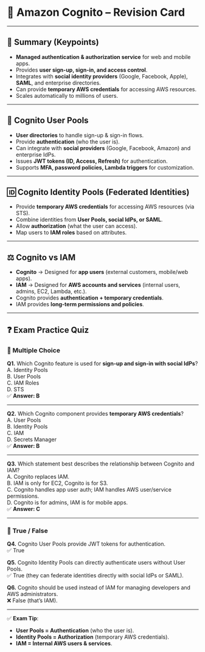 # 🔑 Amazon Cognito – Revision Card

---

## 📝 Summary (Keypoints)
- **Managed authentication & authorization service** for web and mobile apps.
- Provides **user sign-up, sign-in, and access control**.
- Integrates with **social identity providers** (Google, Facebook, Apple), **SAML**, and enterprise directories.
- Can provide **temporary AWS credentials** for accessing AWS resources.
- Scales automatically to millions of users.

---

## 👥 Cognito User Pools
- **User directories** to handle sign-up & sign-in flows.
- Provide **authentication** (who the user is).
- Can integrate with **social providers** (Google, Facebook, Amazon) and enterprise IdPs.
- Issues **JWT tokens (ID, Access, Refresh)** for authentication.
- Supports **MFA, password policies, Lambda triggers** for customization.

---

## 🆔 Cognito Identity Pools (Federated Identities)
- Provide **temporary AWS credentials** for accessing AWS resources (via STS).
- Combine identities from **User Pools, social IdPs, or SAML**.
- Allow **authorization** (what the user can access).
- Map users to **IAM roles** based on attributes.

---

## ⚖️ Cognito vs IAM
- **Cognito** → Designed for **app users** (external customers, mobile/web apps).
- **IAM** → Designed for **AWS accounts and services** (internal users, admins, EC2, Lambda, etc.).
- Cognito provides **authentication + temporary credentials**.
- IAM provides **long-term permissions and policies**.

---

## ❓ Exam Practice Quiz

### 🔹 Multiple Choice
**Q1.** Which Cognito feature is used for **sign-up and sign-in with social IdPs**?  
A. Identity Pools  
B. User Pools  
C. IAM Roles  
D. STS  
✅ **Answer: B**

---

**Q2.** Which Cognito component provides **temporary AWS credentials**?  
A. User Pools  
B. Identity Pools  
C. IAM  
D. Secrets Manager  
✅ **Answer: B**

---

**Q3.** Which statement best describes the relationship between Cognito and IAM?  
A. Cognito replaces IAM.  
B. IAM is only for EC2, Cognito is for S3.  
C. Cognito handles app user auth; IAM handles AWS user/service permissions.  
D. Cognito is for admins, IAM is for mobile apps.  
✅ **Answer: C**

---

### 🔹 True / False
**Q4.** Cognito User Pools provide JWT tokens for authentication.  
✅ True

**Q5.** Cognito Identity Pools can directly authenticate users without User Pools.  
✅ True (they can federate identities directly with social IdPs or SAML).

**Q6.** Cognito should be used instead of IAM for managing developers and AWS administrators.  
❌ False (that’s IAM).

---

✅ **Exam Tip**:
- **User Pools = Authentication** (who the user is).
- **Identity Pools = Authorization** (temporary AWS credentials).
- **IAM = Internal AWS users & services**.  
